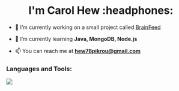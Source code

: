 <h1 align="center">I'm Carol Hew :headphones:</h1>

- 🔭 I’m currently working on a small project called [BrainFeed](https://github.com/rainzyyyy/BrainFeed)

- 🌱 I’m currently learning **Java, MongoDB, Node.js**

- 📫 You can reach me at **hew78pikrou@gmail.com**

<h3>Languages and Tools:</h3>
<p>
  <a href="https://skillicons.dev">
    <img src="https://skillicons.dev/icons?i=py,html,css,js,php,mysql,figma,git"/>
  </a>
</p>
